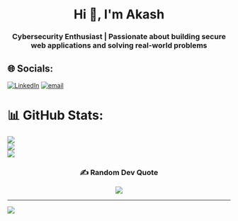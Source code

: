 <h1 align="center">Hi 👋, I'm Akash</h1>
<h3 align="center">Cybersecurity Enthusiast | Passionate about building secure web applications and solving real-world problems</h3>


## 🌐 Socials:
[![LinkedIn](https://img.shields.io/badge/LinkedIn-%230077B5.svg?logo=linkedin&logoColor=white)](https://linkedin.com/in/akash-ravindran) [![email](https://img.shields.io/badge/Email-D14836?logo=gmail&logoColor=white)](mailto:akashravindran2500@gmail.com) 
# 📊 GitHub Stats:
![](https://github-readme-stats.vercel.app/api?username=AkashRavindran2005&theme=dark&hide_border=false&include_all_commits=false&count_private=false)<br/>
![](https://nirzak-streak-stats.vercel.app/?user=AkashRavindran2005&theme=dark&hide_border=false)<br/>
![](https://github-readme-stats.vercel.app/api/top-langs/?username=AkashRavindran2005&theme=dark&hide_border=false&include_all_commits=false&count_private=false&layout=compact)

<div align="center">
  <h3>✍️ Random Dev Quote</h3>
  <img src="https://quotes-github-readme.vercel.app/api?type=horizontal&theme=radical" />
</div>

---
[![](https://visitcount.itsvg.in/api?id=AkashRavindran2005&icon=0&color=0)](https://visitcount.itsvg.in)

